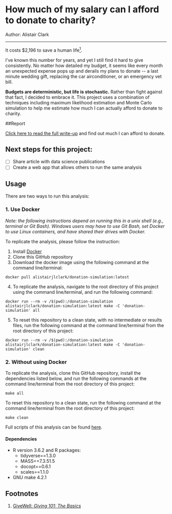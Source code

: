 # How much of my salary can I afford to donate to charity?

Author: Alistair Clark
***
It costs $2,196 to save a human life[<sup>1</sup>](#footnotes).

I've known this number for years, and yet I still find it hard to give consistently. No matter how detailed my budget, it seems like every month an unexpected expense pops up and derails my plans to donate -- a last minute wedding gift, replacing the car airconditioner, or an emergency vet bill.

**Budgets are deterministic, but life is stochastic.** Rather than fight against that fact, I decided to embrace it. This project uses a combination of techniques including maximum likelihood estimation and Monte Carlo simulation to help me estimate how much I can actually afford to donate to charity.

##Report

[Click here to read the full write-up](/doc/report.html) and find out much I can afford to donate.

## Next steps for this project:

- [ ] Share article with data science publications
- [ ] Create a web app that allows others to run the same analysis

## Usage

There are two ways to run this analysis:

### 1. Use Docker

*Note: the following instructions depend on running this in a unix shell (e.g., terminal or Git Bash). Windows users may have to use Git Bash, set Docker to use Linux containers, and have shared their drives with Docker.*

To replicate the analysis, please follow the instruction:

1. Install [Docker](https://www.docker.com/get-started)
2. Clone this GitHub repository
3. Download the docker image using the following command at the command line/terminal:

```
docker pull alistairjlclark/donation-simulation:latest
```

4. To replicate the analysis, navigate to the root directory of this project using the command line/terminal, and run the following command:

```
docker run --rm -v /$(pwd):/donation-simulation alistairjlclark/donation-simulation:latest make -C 'donation-simulation' all
```

5. To reset this repository to a clean state, with no intermediate or results files, run the following command at the command line/terminal from the root directory of this project:

```
docker run --rm -v /$(pwd):/donation-simulation alistairjlclark/donation-simulation:latest make -C 'donation-simulation' clean
```

### 2. Without using Docker

To replicate the analysis, clone this GitHub repository, install the dependencies listed below, and run the following commands at the command line/terminal from the root directory of this project:

```
make all
```

To reset this repository to a clean state, run the following command at the command line/terminal from the root directory of this project:

```
make clean
```

Full scripts of this analysis can be found [here](https://github.com/alistair-clark/donation-simulation/tree/master/src).

#### Dependencies

- R version 3.6.2 and R packages:
    - tidyverse==1.3.0
    - MASS==7.3.51.5
    - docopt==0.6.1
    - scales==1.1.0
- GNU make 4.2.1

## Footnotes

1.  [GiveWell: _Giving 101: The Basics_](https://www.givewell.org/giving101#footnote1_1dmjnp5)